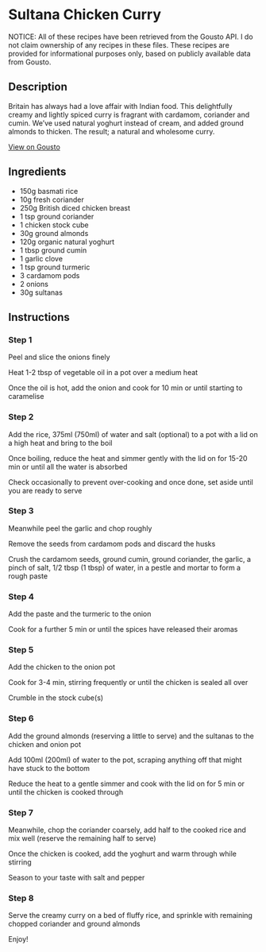 # Sultana Chicken Curry

NOTICE: All of these recipes have been retrieved from the Gousto API. I do not claim ownership of any recipes in these files. These recipes are provided for informational purposes only, based on publicly available data from Gousto.

## Description

Britain has always had a love affair with Indian food. This delightfully creamy and lightly spiced curry is fragrant with cardamom, coriander and cumin. We’ve used natural yoghurt instead of cream, and added ground almonds to thicken. The result; a natural and wholesome curry.

[View on Gousto](https://www.gousto.co.uk/recipes/cookbook/sultana-chicken-curry)

## Ingredients

- 150g basmati rice 
- 10g fresh coriander
- 250g British diced chicken breast
- 1 tsp ground coriander
- 1 chicken stock cube
- 30g ground almonds 
- 120g organic natural yoghurt
- 1 tbsp ground cumin
- 1 garlic clove
- 1 tsp ground turmeric
- 3 cardamom pods
- 2 onions
- 30g sultanas

## Instructions

### Step 1

Peel and slice the onions finely


Heat 1-2 tbsp of vegetable oil in a pot over a medium heat


Once the oil is hot, add the onion and cook for 10 min or until starting to caramelise

### Step 2

Add the rice, 375ml <span class="text-danger">(750ml)</span> of water and salt (optional) to a pot with a lid on a high heat and bring to the boil


Once boiling, reduce the heat and simmer gently with the lid on for 15-20 min or until all the water is absorbed


Check occasionally to prevent over-cooking and once done, set aside until you are ready to serve

### Step 3

Meanwhile peel the garlic and chop roughly


Remove the seeds from cardamom pods and discard the husks


Crush the cardamom seeds, ground cumin, ground coriander, the garlic, a pinch of salt, 1/2 tbsp <span class="text-danger">(1 tbsp)</span> of water, in a pestle and mortar to form a rough paste

### Step 4

Add the paste and the turmeric to the onion


Cook for a further 5 min or until the spices have released their aromas

### Step 5

Add the chicken to the onion pot 


Cook for 3-4 min, stirring frequently or until the chicken is sealed all over


Crumble in the stock cube<span class="text-danger">(s)</span>

### Step 6

Add the ground almonds (reserving a little to serve) and the sultanas to the chicken and onion pot 


Add 100ml <span class="text-danger">(200ml)</span> of water to the pot, scraping anything off that might have stuck to the bottom


Reduce the heat to a gentle simmer and cook with the lid on for 5 min or until the chicken is cooked through

### Step 7

Meanwhile, chop the coriander coarsely, add half to the cooked rice and mix well (reserve the remaining half to serve)


Once the chicken is cooked, add the yoghurt and warm through while stirring 


Season to your taste with salt and pepper

### Step 8

Serve the creamy curry on a bed of fluffy rice, and sprinkle with remaining chopped coriander and ground almonds


Enjoy!

